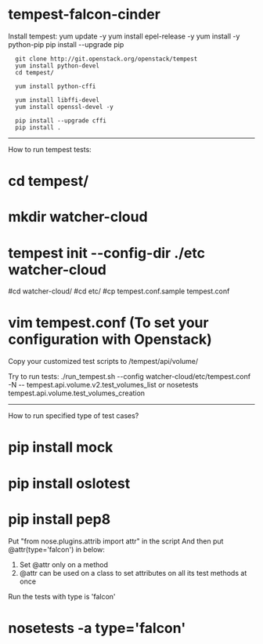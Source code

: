 # tempest-falcon-cinder
Install tempest:
      yum update -y
      yum install epel-release -y
      yum install -y python-pip
      pip install --upgrade pip

      git clone http://git.openstack.org/openstack/tempest
      yum install python-devel
      cd tempest/
    
      yum install python-cffi
      
      yum install libffi-devel
      yum install openssl-devel -y

      pip install --upgrade cffi
      pip install .

------------------------
How to run tempest tests:

   # cd tempest/
   # mkdir watcher-cloud
   # tempest init --config-dir ./etc watcher-cloud
   #cd watcher-cloud/
   #cd etc/
   #cp tempest.conf.sample tempest.conf
   # vim tempest.conf (To set your configuration with Openstack)
   Copy your customized test scripts to /tempest/api/volume/
   
   Try to run tests:
   ./run_tempest.sh --config watcher-cloud/etc/tempest.conf -N -- tempest.api.volume.v2.test_volumes_list
   or
   nosetests  tempest.api.volume.test_volumes_creation

----------------------------
How to run specified type of test cases?
# pip install mock
# pip install oslotest
# pip install pep8
Put "from nose.plugins.attrib import attr" in the script
And then put @attr(type='falcon') in below:
1) Set @attr only on a method
2) @attr can be used on a class to set attributes on all its test methods at once

Run the tests with type is 'falcon'
# nosetests  -a type='falcon'
